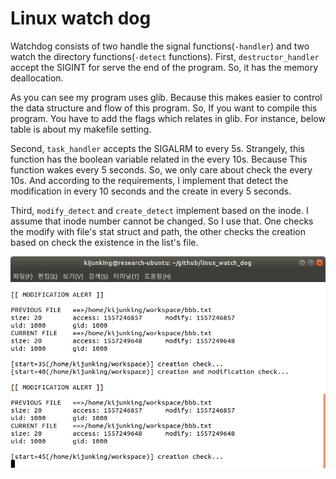# Linux watch dog
Watchdog consists of two handle the signal functions(`-handler`) and two watch the directory functions(`-detect` functions). First, `destructor_handler` accept the SIGINT for serve the end of the program. So, it has the memory deallocation.

As you can see my program uses glib. Because this makes easier to control the data structure and flow of this program. So, If you want to compile this program. You have to add the flags which relates in glib. For instance, below table is about my makefile setting.

Second, `task_handler` accepts the SIGALRM to every 5s. Strangely, this function has the boolean variable related in the every 10s. Because This function wakes every 5 seconds. So, we only care about check the every 10s. And according to the requirements, I implement that detect the modification in every 10 seconds and the create in every 5 seconds.

Third, `modify_detect` and `create_detect` implement based on the inode. I assume that inode number cannot be changed. So I use that. One checks the modify with file's stat struct and path, the other checks the creation based on check the existence in the list's file.

![](sample/1.png)